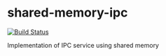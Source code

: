 # shared-memory-ipc

[![Build Status](https://travis-ci.com/parasj/shared-memory-ipc.svg?token=Mx3nGkVcVBpuyioZCsVc&branch=master)](https://travis-ci.com/parasj/shared-memory-ipc)  

Implementation of IPC service using shared memory
